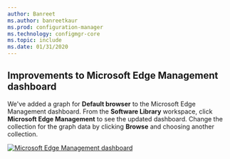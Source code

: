 ```yaml
---
author: Banreet
ms.author: banreetkaur
ms.prod: configuration-manager
ms.technology: configmgr-core
ms.topic: include
ms.date: 01/31/2020
---
```


## <a name="bkmk_edge"></a> Improvements to Microsoft Edge Management dashboard
<!--3871913-->
We've added a graph for **Default browser** to the Microsoft Edge Management dashboard. From the **Software Library** workspace, click **Microsoft Edge Management** to see the updated dashboard. Change the collection for the graph data by clicking **Browse** and choosing another collection.


[![Microsoft Edge Management dashboard](../../media/3871913-updated-edge-dashboard.png)](../../media/3871913-updated-edge-dashboard.png#lightbox)

